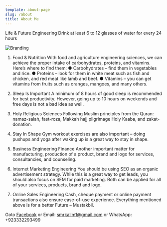 ```yaml
---
template: about-page
slug: /about
title: About Me
---
```

Life & Future Engineering
Drink at least 6 to 12 glasses of water for every 24 hours

![Branding](/assets/vanessa-bucceri-gdirwiyama8-unsplash.jpg)

1) Food & Nutrition
With food and agriculture engineering sciences, we can achieve the proper intake of carbohydrates, proteins, and vitamins. Here’s where to find them:
● Carbohydrates – find them in vegetables and rice.
● Proteins – look for them in white meat such as fish and chicken, and red meat like lamb and beef.
● Vitamins – you can get vitamins from fruits such as oranges, mangoes, and many others.

2) Sleep Is Important
A minimum of 8 hours of good sleep is recommended for best productivity. However, going up
to 10 hours on weekends and free days is not a bad idea as well.

3) Holy Religious Sciences
Following Muslim principles from the Quran: namaz-salah, fast-roza, Makkah hajj pilgrimage
Holy Kaaba, and zakat-donation.

4) Stay In Shape
Gym workout exercises are also important – doing pushups and yoga after waking up is a great
way to stay in shape.

5) Business Engineering Finance
Another important matter for manufacturing, production of a product, brand and logo for
services, consultancies, and counseling.

6) Internet Marketing Engineering
You should be using SEO as an organic advertisement strategy. While this is a great way to get
leads, you should also focus on SEM for paid marketing. Both can be applied for all of your
services, products, brand and logo.

7) Online Sales Engineering
Cash, cheque payment or online payment transactions also ensure ease-of-use experience.
Everything mentioned above is for a better Future – Mustakbil.

Goto [Facebook](https://www.facebook.com/msumairkaleem/) or Email: smrkalim1@gmail.com or WhatsApp: +923332293499

